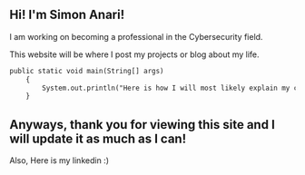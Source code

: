## Hi! I'm Simon Anari!

I am working on becoming a professional in the Cybersecurity field.

This website will be where I post my projects or blog about my life.

```markdown
public static void main(String[] args)
    {
        System.out.println("Here is how I will most likely explain my code for my projects. Very cool feature.");
    }
```

## Anyways, thank you for viewing this site and I will update it as much as I can!

Also, Here is my linkedin :)
<script src="https://platform.linkedin.com/badges/js/profile.js" async defer type="text/javascript"></script>
